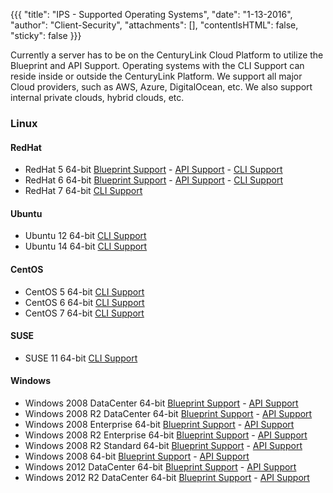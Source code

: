 {{{ "title": "IPS - Supported Operating Systems",
        "date": "1-13-2016",
        "author": "Client-Security",
        "attachments": [],
        "contentIsHTML": false,
        "sticky": false }}}

Currently a server has to be on the CenturyLink Cloud Platform to utilize the Blueprint and API Support.
Operating systems with the CLI Support can reside inside or outside the CenturyLink Platform.  We support all major Cloud providers, such as AWS, Azure, DigitalOcean, etc.  We also support internal private clouds, hybrid clouds, etc.

### Linux

#### RedHat
* RedHat 5 64-bit [Blueprint Support](../Security/getting-started-with-ips.md) - [API Support](../Security/ips-api.md) - [CLI Support](../Security/ipsAnywhere.md)
* RedHat 6 64-bit [Blueprint Support](../Security/getting-started-with-ips.md) - [API Support](../Security/ips-api.md) - [CLI Support](../Security/ipsAnywhere.md)
* RedHat 7 64-bit [CLI Support](../Security/ipsAnywhere.md)

#### Ubuntu
* Ubuntu 12 64-bit [CLI Support](../Security/ipsAnywhere.md)
* Ubuntu 14 64-bit [CLI Support](../Security/ipsAnywhere.md)

#### CentOS
* CentOS 5 64-bit [CLI Support](../Security/ipsAnywhere.md)
* CentOS 6 64-bit [CLI Support](../Security/ipsAnywhere.md)
* CentOS 7 64-bit [CLI Support](../Security/ipsAnywhere.md)

#### SUSE
* SUSE 11 64-bit [CLI Support](../Security/ipsAnywhere.md)

#### Windows
* Windows 2008 DataCenter 64-bit [Blueprint Support](../Security/getting-started-with-ips.md) - [API Support](../Security/ips-api.md)
* Windows 2008 R2 DataCenter 64-bit [Blueprint Support](../Security/getting-started-with-ips.md) - [API Support](../Security/ips-api.md)
* Windows 2008 Enterprise 64-bit [Blueprint Support](../Security/getting-started-with-ips.md) - [API Support](../Security/ips-api.md)
* Windows 2008 R2 Enterprise 64-bit [Blueprint Support](../Security/getting-started-with-ips.md) - [API Support](../Security/ips-api.md)
* Windows 2008 R2 Standard 64-bit [Blueprint Support](../Security/getting-started-with-ips.md) - [API Support](../Security/ips-api.md)
* Windows 2008 64-bit [Blueprint Support](../Security/getting-started-with-ips.md) - [API Support](../Security/ips-api.md)
* Windows 2012 DataCenter 64-bit [Blueprint Support](../Security/getting-started-with-ips.md) - [API Support](../Security/ips-api.md)
* Windows 2012 R2 DataCenter 64-bit [Blueprint Support](../Security/getting-started-with-ips.md) - [API Support](../Security/ips-api.md)